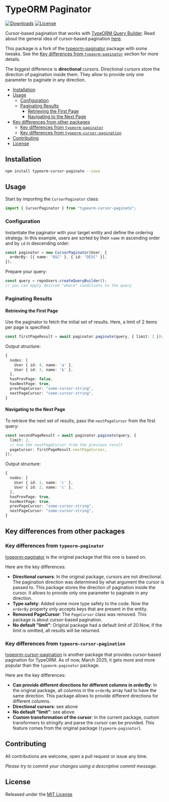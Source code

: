 # TypeORM Paginator

<p>
  <a href="https://npmcharts.com/compare/typeorm-cursor-paginate?minimal=true"><img alt="Downloads" src="https://img.shields.io/npm/dt/typeorm-cursor-paginate.svg?style=flat-square" /></a>
  <a href="https://www.npmjs.com/package/typeorm-cursor-paginate"><img alt="License" src="https://img.shields.io/npm/l/typeorm-cursor-paginate.svg?style=flat-square" /></a>
</p>

Cursor-based pagination that works with [TypeORM Query Builder](https://typeorm.io/#/select-query-builder). Read about the general idea of cursor-based pagination [here](https://jsonapi.org/profiles/ethanresnick/cursor-pagination/).

This package is a fork of the [typeorm-paginator](https://www.npmjs.com/package/typeorm-paginator) package with some tweaks. See the [Key differences from `typeorm-paginator`](#key-differences-from-typeorm-paginator) section for more details.

The biggest difference is **directional** cursors. Directional cursors store the direction of pagination inside them. They allow to provide only one parameter to paginate in any direction.

- [Installation](#installation)
- [Usage](#usage)
  - [Configuration](#configuration)
  - [Paginating Results](#paginating-results)
    - [Retrieving the First Page](#retrieving-the-first-page)
    - [Navigating to the Next Page](#navigating-to-the-next-page)
- [Key differences from other packages](#key-differences-from-other-packages)
  - [Key differences from `typeorm-paginator`](#key-differences-from-typeorm-paginator)
  - [Key differences from `typeorm-cursor-pagination`](#key-differences-from-typeorm-cursor-pagination)
- [Contributing](#contributing)
- [License](#license)

## Installation

```bash
npm install typeorm-cursor-paginate --save
```

## Usage

Start by importing the `CursorPaginator` class:

```typescript
import { CursorPaginator } from "typeorm-cursor-paginate";
```

### Configuration

Instantiate the paginator with your target entity and define the ordering strategy. In this example, users are sorted by their `name` in ascending order and by `id` in descending order:

```typescript
const paginator = new CursorPaginator(User, {
  orderBy: [{ name: "ASC" }, { id: "DESC" }],
});
```

Prepare your query:

```typescript
const query = repoUsers.createQueryBuilder();
// you can apply desired "where" conditions to the query
```

### Paginating Results

#### Retrieving the First Page

Use the paginator to fetch the initial set of results. Here, a limit of 2 items per page is specified:

```typescript
const firstPageResult = await paginator.paginate(query, { limit: 2 });
```

Output structure:

```typescript
{
  nodes: [
    User { id: 4, name: 'a' },
    User { id: 3, name: 'b' },
  ],
  hasPrevPage: false,
  hasNextPage: true,
  prevPageCursor: "some-cursor-string",
  nextPageCursor: "some-cursor-string",
}
```

#### Navigating to the Next Page

To retrieve the next set of results, pass the `nextPageCursor` from the first query:

```typescript
const secondPageResult = await paginator.paginate(query, {
  limit: 2,
  // Use the nextPageCursor from the previous result
  pageCursor: firstPageResult.nextPageCursor,
});
```

Output structure:

```typescript
{
  nodes: [
    User { id: 1, name: 'c' },
    User { id: 2, name: 'c' },
  ],
  hasPrevPage: true,
  hasNextPage: true,
  prevPageCursor: "some-cursor-string",
  nextPageCursor: "some-cursor-string",
}
```

## Key differences from other packages

### Key differences from `typeorm-paginator`

[typeorm-paginator](https://www.npmjs.com/package/typeorm-paginator) is the original package that this one is based on.

Here are the key differences:

- **Directional cursors**: In the original package, cursors are not directional. The pagination direction was determined by what argument the cursor is passed to.
  This package stores the direction of pagination inside the cursor. It allows to provide only one parameter to paginate in any direction.
- **Type safety**: Added some more type safety to the code. Now the `orderBy` property only accepts keys that are present in the entity.
- **Removed PageCursor**: The `PageCursor` class was removed. This package is about cursor-based pagination.
- **No default "limit"**: Original package had a default limit of 20.Now, if the limit is omitted, all results will be returned.

### Key differences from `typeorm-cursor-pagination`

[typeorm-cursor-pagination](https://www.npmjs.com/package/typeorm-cursor-pagination) is another package that provides cursor-based pagination for TypeORM. As of now, March 2025, it gets more and more popular than the `typeorm-paginator` package.

Here are the key differences:

- **Can provide different directions for different columns in orderBy**: In the original package, all columns in the `orderBy` array had to have the same direction. This package allows to provide different directions for different columns.
- **Directional cursors**: see above
- **No default "limit"**: see above
- **Custom transformation of the cursor**: In the current package, custom transformers to stringify and parse the cursor can be provided. This feature comes from the original package (`typeorm-paginator`).

## Contributing

All contributions are welcome, open a pull request or issue any time.

_Please try to commit your changes using a descriptive commit message._

## License

Released under the [MIT License](https://github.com/Oriery/typeorm-cursor-paginate/blob/main/License)
